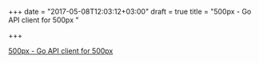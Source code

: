 +++
date = "2017-05-08T12:03:12+03:00"
draft = true
title = "500px - Go API client for 500px "

+++

<p><a href="https://t.co/FHvcedLooi">500px - Go API client for 500px </a></p>